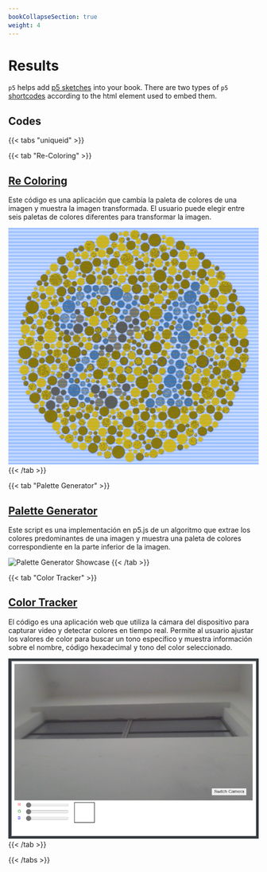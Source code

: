 ```yaml
---
bookCollapseSection: true
weight: 4
---
```


# Results

`p5` helps add [p5 sketches](https://p5js.org/) into your book. There are two types of `p5` [shortcodes](https://gohugo.io/content-management/shortcodes/) according to the html element used to embed them.

## Codes

{{< tabs "uniqueid" >}}

{{< tab "Re-Coloring" >}}
## [Re Coloring](./ReColoring)
Este código es una aplicación que cambia la paleta de colores de una imagen y muestra la imagen transformada.
El usuario puede elegir entre seis paletas de colores diferentes para transformar la imagen.

![Re Coloring Showcase](../../../../../static/Ishihara/74IBM.png "Re Coloring")
{{< /tab >}}

{{< tab "Palette Generator" >}}
## [Palette Generator](./PaletteGenerator)
Este script es una implementación en p5.js de un algoritmo que extrae los colores predominantes de una imagen 
y muestra una paleta de colores correspondiente en la parte inferior de la imagen.

![Palette Generator Showcase](../../../../sketches/PaletteGeneratorShowcase.png "Palette Generator")
{{< /tab >}}

{{< tab "Color Tracker" >}}
## [Color Tracker](./ColorTracker)
El código es una aplicación web que utiliza la cámara del dispositivo para capturar video y detectar colores 
en tiempo real. Permite al usuario ajustar los valores de color para buscar un tono específico y muestra 
información sobre el nombre, código hexadecimal y tono del color seleccionado.

![Color Tracker Showcase](../../../../../static/ColorTrackerShowcase.png "Color Tracker")
{{< /tab >}}

{{< /tabs >}}


